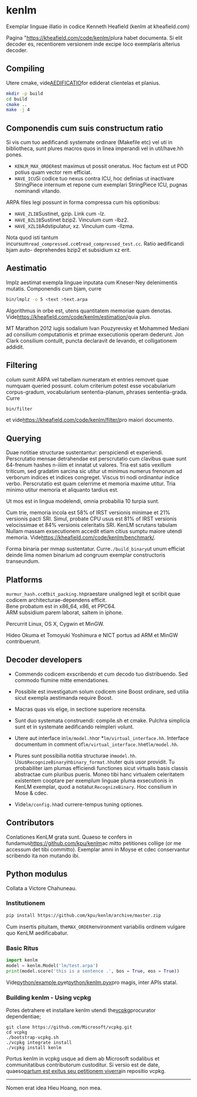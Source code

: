 # kenlm

Exemplar linguae illatio in codice Kenneth Heafield (kenlm at kheafield.com)

Pagina "<https://kheafield.com/code/kenlm/>plura habet documenta. Si elit decoder es, recentiorem versionem inde excipe loco exemplaris alterius decoder.

## Compiling

Utere cmake, vide[AEDIFICATIO](BUILDING)for ediderat clientelas et planius.

```bash
mkdir -p build
cd build
cmake ..
make -j 4
```

## Componendis cum suis constructum ratio

Si vis cum tuo aedificandi systemate ordinare (Makefile etc) vel uti in bibliotheca, sunt plures macros quos in linea imperandi vel in util/have.hh pones.

-   `KENLM_MAX_ORDER`est maximus ut possit oneratus. Hoc factum est ut POD potius quam vector rem efficiat.
-   `HAVE_ICU`Si codice tuo nexus contra ICU, hoc definias ut inactivare StringPiece internum et repone cum exemplari StringPiece ICU, pugnas nominandi vitando.

ARPA files legi possunt in forma compressa cum his optionibus:

-   `HAVE_ZLIB`Sustinet, gzip. Link cum -lz.
-   `HAVE_BZLIB`Sustinet bzip2. Vinculum cum -lbz2.
-   `HAVE_XZLIB`Adstipulatur, xz. Vinculum cum -llzma.

Nota quod isti tantum incursum`read_compressed.cc`et`read_compressed_test.cc`. Ratio aedificandi bjam auto- deprehendes bzip2 et subsidium xz erit.

## Aestimatio

lmplz aestimat exempla linguae inputata cum Kneser-Ney delenimentis mutatis. Componendis cum bjam, curre

```bash
bin/lmplz -o 5 <text >text.arpa
```

Algorithmus in orbe est, utens quantitatem memoriae quam denotas. Vide<https://kheafield.com/code/kenlm/estimation/>quia plus.

MT Marathon 2012 iugis sodalium Ivan Pouzyrevsky et Mohammed Mediani ad consilium computationis et primae exsecutionis operam dederunt. Jon Clark consilium contulit, puncta declaravit de levando, et colligationem addidit.

## Filtering

colum sumit ARPA vel tabellam numeratam et entries removet quae numquam queried possunt. colum criterium potest esse vocabularium corpus-gradum, vocabularium sententia-planum, phrases sententia-grada. Curre

```bash
bin/filter
```

et vide<https://kheafield.com/code/kenlm/filter/>pro maiori documento.

## Querying

Duae notitiae structurae sustentantur: perspiciendi et experiendi. Perscrutatio mensae detrahendae est perscrutatio cum clavibus quae sunt 64-frenum hashes n-iiiim et innatat ut valores. Tria est satis vexillum triticum, sed gradatim sarcina sic utitur ut minimus numerus frenorum ad verborum indices et indices congreget. Viscus tri nodi ordinantur indice verbo. Perscrutatio est quam celerrime et memoria maxime utitur. Tria minimo utitur memoria et aliquanto tardius est.

Ut mos est in lingua modelendi, omnia probabilia 10 turpia sunt.

Cum trie, memoria incola est 58% of IRST versionis minimae et 21% versionis pacti SRI. Simul, probate CPU usus est 81% of IRST versionis velocissimae et 84% versionis celeritatis SRI. KenLM scrutans tabulam Nullam massam exsecutionem accedit etiam citius sumptu maiore utendi memoria. Vide<https://kheafield.com/code/kenlm/benchmark/>.

Forma binaria per mmap sustentatur. Curre`./build_binary`ut unum efficiat deinde lima nomen binarium ad congruum exemplar constructoris transeundum.

## Platforms

`murmur_hash.cc`et`bit_packing.hh`praestare unaligned legit et scribit quae codicem architecturae-dependens efficit.  
Bene probatum est in x86_64, x86, et PPC64.  
ARM subsidium parem laborat, saltem in iphone.

Percurrit Linux, OS X, Cygwin et MinGW.

Hideo Okuma et Tomoyuki Yoshimura e NICT portus ad ARM et MinGW contribuerunt.

## Decoder developers

-   Commendo codicem exscribendo et cum decodo tuo distribuendo. Sed commodo flumine mitte emendationes.

-   Possibile est investigatum solum codicem sine Boost ordinare, sed utilia sicut exempla aestimanda require Boost.

-   Macras quas vis elige, in sectione superiore recensita.

-   Sunt duo systemata construendi: compile.sh et cmake. Pulchra simplicia sunt et in systemate aedificando reimpleri volunt.

-   Utere aut interface in`lm/model.hh`or \*`lm/virtual_interface.hh`. Interface documentum in comment of`lm/virtual_interface.hh`et`lm/model.hh`.

-   Plures sunt possibilia notitia structurae in`model.hh`. Usus`RecognizeBinary`in`binary_format.hh`uter quis usor providit. Tu probabiliter iam plumas efficiendi functiones sicut virtualis basis classis abstractae cum pluribus pueris. Moneo tibi hanc virtualem celeritatem existentem cooptare per exemplum linguae pluma exsecutionis in KenLM exemplar, quod a notatur.`RecognizeBinary`. Hoc consilium in Mose & cdec.

-   Vide`lm/config.hh`ad currere-tempus tuning optiones.

## Contributors

Conlationes KenLM grata sunt. Quaeso te confers in fundamus<https://github.com/kpu/kenlm>ac mitto petitiones collige (or me accessum det tibi committo). Exemplar amni in Moyse et cdec conservantur scribendo ita non mutando ibi.

## Python modulus

Collata a Victore Chahuneau.

### Institutionem

```bash
pip install https://github.com/kpu/kenlm/archive/master.zip
```

Cum insertis pituitam, the`MAX_ORDER`environment variabilis ordinem vulgare quo KenLM aedificabatur.

### Basic Ritus

```python
import kenlm
model = kenlm.Model('lm/test.arpa')
print(model.score('this is a sentence .', bos = True, eos = True))
```

Vide[python/example.py](python/example.py)et[python/kenlm.pyx](python/kenlm.pyx)pro magis, inter APIs statal.

### Building kenlm - Using vcpkg

Potes detrahere et installare kenlm utendi the[vcpkg](https://github.com/Microsoft/vcpkg)procurator dependentiae;

    git clone https://github.com/Microsoft/vcpkg.git
    cd vcpkg
    ./bootstrap-vcpkg.sh
    ./vcpkg integrate install
    ./vcpkg install kenlm

Portus kenlm in vcpkg usque ad diem ab Microsoft sodalibus et communitatibus contributorum custoditur. Si versio est de date, quaeso[partum est exitus seu petitionem viverra](https://github.com/Microsoft/vcpkg)in repositio vcpkg.

* * *

Nomen erat idea Hieu Hoang, non mea.
